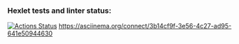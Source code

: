 ### Hexlet tests and linter status:
[![Actions Status](https://github.com/Iliatar/java-project-61/actions/workflows/hexlet-check.yml/badge.svg)](https://github.com/Iliatar/java-project-61/actions)
https://asciinema.org/connect/3b14cf9f-3e56-4c27-ad95-641e50944630
